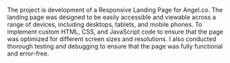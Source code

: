 The project is  development of a Responsive Landing Page for Angel.co. The landing page was designed to be easily accessible and viewable across a range of devices, including desktops, tablets, and mobile phones. 
To implement custom HTML, CSS, and JavaScript code to ensure that the page was optimized for different screen sizes and resolutions. I also conducted thorough testing and debugging to ensure that the page was fully functional and error-free.
